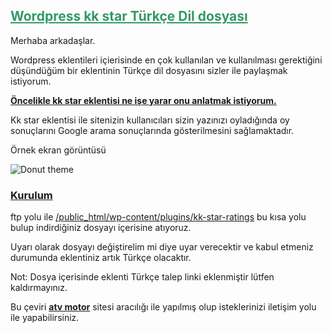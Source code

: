 <h2><span style="text-decoration: underline; color: #339966;"><strong>Wordpress kk star Türkçe Dil dosyası</strong></span></h2>
Merhaba arkadaşlar.

Wordpress eklentileri içierisinde en çok kullanılan ve kullanılması gerektiğini düşündüğüm bir eklentinin Türkçe dil dosyasını sizler ile paylaşmak istiyorum.

<span style="text-decoration: underline;"><strong>Öncelikle kk star eklentisi ne işe yarar onu anlatmak istiyorum.</strong></span>

Kk star eklentisi ile sitenizin kullanıcıları sizin yazınızı oyladığında oy sonuçlarını Google arama sonuçlarında gösterilmesini sağlamaktadır.

Örnek ekran görüntüsü

<img style="max-width: 100%;" src="http://image.prntscr.com/image/40f1418619eb4a479520e841213db017.png" alt="Donut theme" />
<h3><span style="text-decoration: underline;"><strong>Kurulum</strong></span></h3>
ftp yolu ile <span style="text-decoration: underline;">/public_html/wp-content/plugins/kk-star-ratings</span> bu kısa yolu bulup indirdiğiniz dosyayı içerisine atıyoruz.

Uyarı olarak dosyayı değiştirelim mi diye uyar verecektir ve kabul etmeniz durumunda eklentiniz artık Türkçe olacaktır.

Not: Dosya içerisinde eklenti Türkçe talep linki eklenmiştir lütfen kaldırmayınız.

Bu çeviri <span style="text-decoration: underline;"><strong><a href="http://atvmotor.web.tr" target="_blank">atv motor</a></strong></span> sitesi aracılığı ile yapılmış olup isteklerinizi iletişim yolu ile yapabilirsiniz.
